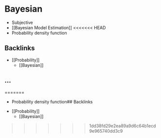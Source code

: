 # Bayesian
- Subjective
- [[Bayesian Model Estimation]]
<<<<<<< HEAD
- Probability density function



## Backlinks
* [[Probability]]
	* [[Bayesian]]

## ...
=======
- Probability density function## Backlinks
* [[Probability]]
	* [[Bayesian]]

>>>>>>> 1dd38fd29e2ea89a9d6c64b1ecd9e965740dd3c9
